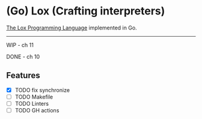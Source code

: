 # (Go) Lox (Crafting interpreters)

[The Lox Programming Language](https://www.craftinginterpreters.com/the-lox-language.html) implemented in Go.

---

WIP - ch 11

DONE - ch 10

## Features

- [x] TODO fix synchronize
- [ ] TODO Makefile
- [ ] TODO Linters
- [ ] TODO GH actions
